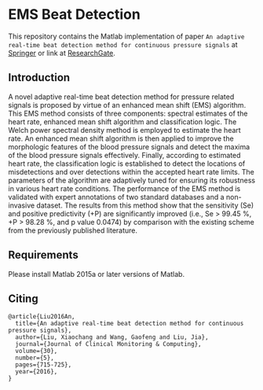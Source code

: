 # EMS Beat Detection

This repository contains the Matlab implementation of paper `An adaptive real-time beat detection method for continuous pressure signals`  at [Springer](https://link.springer.com/article/10.1007/s10877-015-9770-z) or link at [ResearchGate](https://www.researchgate.net/publication/281713164_An_adaptive_real-time_beat_detection_method_for_continuous_pressure_signals).



## Introduction

A novel adaptive real-time beat detection method for pressure related signals is proposed by virtue of an enhanced mean shift (EMS) algorithm. This EMS method consists of three components: spectral estimates of the heart rate, enhanced mean shift algorithm and classification logic. The Welch power spectral density method is employed to estimate the heart rate. An enhanced mean shift algorithm is then applied to improve the morphologic features of the blood pressure signals and detect the maxima of the blood pressure signals effectively. Finally, according to estimated heart rate, the classification logic is established to detect the locations of misdetections and over detections within the accepted heart rate limits. The parameters of the algorithm are adaptively tuned for ensuring its robustness in various heart rate conditions. The performance of the EMS method is validated with expert annotations of two standard databases and a non-invasive dataset. The results from this method show that the sensitivity (Se) and positive predictivity (+P) are significantly improved (i.e., Se > 99.45 %, +P > 98.28 %, and p value 0.0474) by comparison with the existing scheme from the previously published literature.


## Requirements

Please install Matlab 2015a or later versions of Matlab.

## Citing

```
@article{Liu2016An,
  title={An adaptive real-time beat detection method for continuous pressure signals},
  author={Liu, Xiaochang and Wang, Gaofeng and Liu, Jia},
  journal={Journal of Clinical Monitoring & Computing},
  volume={30},
  number={5},
  pages={715-725},
  year={2016},
}
```
